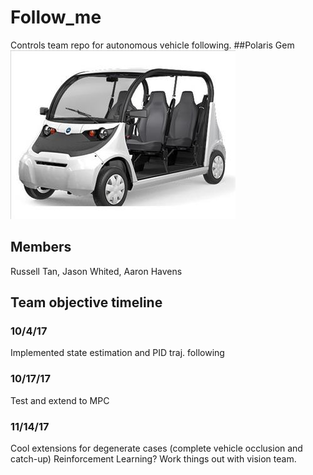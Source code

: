 # Follow_me
Controls team repo for autonomous vehicle following.
##Polaris Gem
![alt text](https://github.com/AaronHavens/Follow_me/blob/master/pol_gem.jpg)
## Members
Russell Tan, Jason Whited, Aaron Havens
## Team objective timeline
### 10/4/17
Implemented state estimation and PID traj. following
### 10/17/17
Test and extend to MPC
### 11/14/17
Cool extensions for degenerate cases (complete vehicle occlusion and catch-up) Reinforcement Learning? Work things out with vision team.

